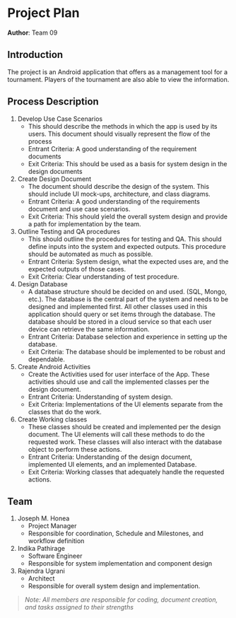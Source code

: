 # Project Plan

**Author**: Team 09

## Introduction

The project is an Android application that offers as a management tool for a tournament. Players of the tournament are also able to view the information.

## Process Description

1. Develop Use Case Scenarios
	- This should describe the methods in which the app is used by its users. This document should visually represent the flow of the process
	- Entrant Criteria: A good understanding of the requirement documents
	- Exit Criteria: This should be used as a basis for system design in the design documents
2. Create Design Document
	- The document should describe the design of the system. This should include UI mock-ups, architecture, and class diagrams.
	- Entrant Criteria: A good understanding of the requirements document and use case scenarios.
	- Exit Criteria: This should yield the overall system design and provide a path for implementation by the team.
3. Outline Testing and QA procedures
	- This should outline the procedures for testing and QA. This should define inputs into the system and expected outputs. This procedure should be automated as much as possible.
	- Entrant Criteria: System design, what the expected uses are, and the expected outputs of those cases.
	- Exit Criteria: Clear understanding of test procedure.
4. Design Database
	- A database structure should be decided on and used. (SQL, Mongo, etc.). The database is the central part of the system and needs to be designed and implemented first. All other classes used in this application should query or set items through the database. The database should be stored in a cloud service so that each user device can retrieve the same information.
	- Entrant Criteria: Database selection and experience in setting up the database.
	- Exit Criteria: The database should be implemented to be robust and dependable.
5. Create Android Activities
	- Create the Activities used for user interface of the App. These activities should use and call the implemented classes per the design document.
	- Entrant Criteria: Understanding of system design.
	- Exit Criteria: Implementations of the UI elements separate from the classes that do the work.
6. Create Working classes
	- These classes should be created and implemented per the design document. The UI elements will call these methods to do the requested work. These classes will also interact with the database object to perform these actions.
	- Entrant Criteria: Understanding of the design document, implemented UI elements, and an implemented Database.
	- Exit Criteria: Working classes that adequately handle the requested actions. 
 
## Team

1. Joseph M. Honea
	- Project Manager
	- Responsible for coordination, Schedule and Milestones, and workflow definition
2. Indika Pathirage
	- Software Engineer
	- Responsible for system implementation and component design
3. Rajendra Ugrani
	- Architect
	- Responsible for overall system design and implementation.

> *Note: All members are responsible for coding, document creation, and tasks assigned to their strengths*
